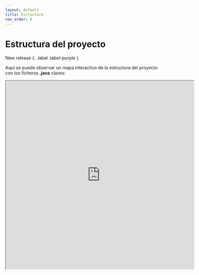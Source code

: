 ```yaml
---
layout: default
title: Estructura
nav_order: 8
---
```


# Estructura del proyecto
New release
{: .label .label-purple }

Aquí se puede observar un mapa interactivo de la estructura del proyecto con los ficheros **.java** claves:

<iframe id="inlineFrameExample" title="Inline Frame Example" width="600" height="600" src="https://guillergood.github.io/doc/estructura.html"></iframe>